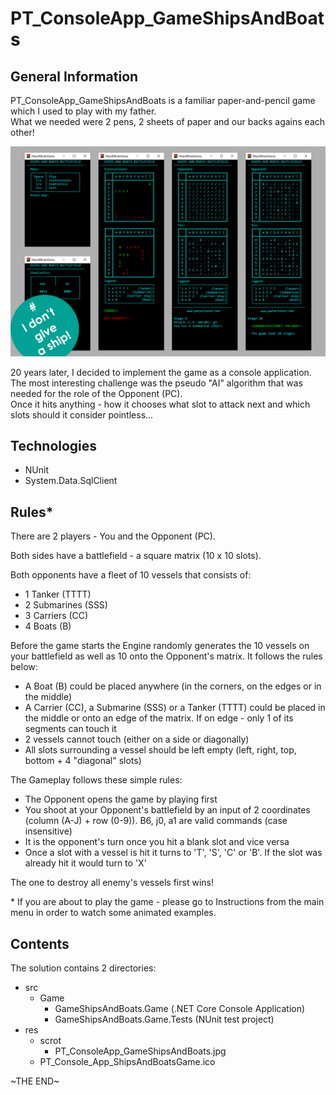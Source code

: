# PT_ConsoleApp_GameShipsAndBoats

## General Information

PT_ConsoleApp_GameShipsAndBoats is a familiar paper-and-pencil game which I used to play with my father.  
What we needed were 2 pens, 2 sheets of paper and our backs agains each other!

![GitHub Logo](res/scrot/PT_ConsoleApp_GameShipsAndBoats.jpg)

20 years later, I decided to implement the game as a console application.  
The most interesting challenge was the pseudo "AI" algorithm that was needed for the role of the Opponent (PC).  
Once it hits anything - how it chooses what slot to attack next and which slots should it consider pointless...

## Technologies

- NUnit
- System.Data.SqlClient

## Rules\*

There are 2 players - You and the Opponent (PC).

Both sides have a battlefield - a square matrix (10 x 10 slots).

Both opponents have a fleet of 10 vessels that consists of:

- 1 Tanker (TTTT)
- 2 Submarines (SSS)
- 3 Carriers (CC)
- 4 Boats (B)

Before the game starts the Engine randomly generates the 10 vessels on your battlefield as well as 10 onto the Opponent's matrix. It follows the rules below:

- A Boat (B) could be placed anywhere (in the corners, on the edges or in the middle)
- A Carrier (CC), a Submarine (SSS) or a Tanker (TTTT) could be placed in the middle or onto an edge of the matrix. If on edge - only 1 of its segments can touch it
- 2 vessels cannot touch (either on a side or diagonally)
- All slots surrounding a vessel should be left empty (left, right, top, bottom + 4 "diagonal" slots)

The Gameplay follows these simple rules:

- The Opponent opens the game by playing first
- You shoot at your Opponent's battlefield by an input of 2 coordinates (column (A-J) + row (0-9)). B6, j0, a1 are valid commands (case insensitive)
- It is the opponent's turn once you hit a blank slot and vice versa
- Once a slot with a vessel is hit it turns to 'T', 'S', 'C' or 'B'. If the slot was already hit it would turn to 'X'

The one to destroy all enemy's vessels first wins!

\* If you are about to play the game - please go to Instructions from the main menu in order to watch some animated examples.

## Contents

The solution contains 2 directories:

- src
  - Game
    - GameShipsAndBoats.Game (.NET Core Console Application)
    - GameShipsAndBoats.Game.Tests (NUnit test project)
- res
  - scrot
    - PT_ConsoleApp_GameShipsAndBoats.jpg
  - PT_Console_App_ShipsAndBoatsGame.ico

\~THE END\~
